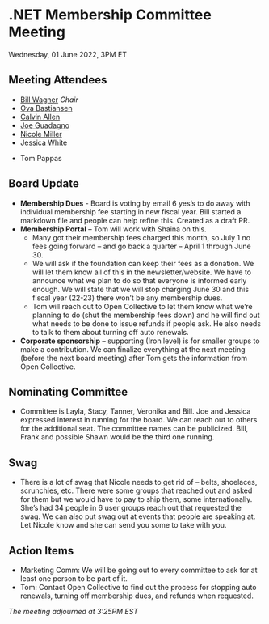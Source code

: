 # .NET Membership Committee Meeting

Wednesday, 01 June 2022, 3PM ET

## Meeting Attendees

- [Bill Wagner](https://github.com/BillWagner)  _Chair_
- [Ova Bastiansen](https://github.com/ovebastiansen)
- [Calvin Allen](https://github.com/CalvinAllen)
- [Joe Guadagno](https://github.com/jguadagno)
- [Nicole Miller](https://github.com/nicolebuhakmeh)
- [Jessica White](https://github.com/wordshaker)
* Tom Pappas

## Board Update

- **Membership Dues** - Board is voting by email 6 yes’s to do away with individual membership fee starting in new fiscal year.  Bill started a markdown file and people can help refine this.  Created as a draft PR.
- **Membership Portal** – Tom will work with Shaina on this.
  - Many got their membership fees charged this month, so July 1 no fees going forward – and go back a quarter – April 1 through June 30.
  - We will ask if the foundation can keep their fees as a donation.  We will let them know all of this in the newsletter/website.  We have to announce what we plan to do so that everyone is informed early enough.  We will state that we will stop charging June 30 and this fiscal year (22-23) there won’t be any membership dues.
  - Tom will reach out to Open Collective to let them know what we’re planning to do (shut the membership fees down) and he will find out what needs to be done to issue refunds if people ask.  He also needs to talk to them about turning off auto renewals.
- **Corporate sponsorship** – supporting (Iron level) is for smaller groups to make a contribution.  We can finalize everything at the next meeting (before the next board meeting) after Tom gets the information from Open Collective.

## Nominating Committee

-	Committee is Layla, Stacy, Tanner, Veronika and Bill.  Joe and Jessica expressed interest in running for the board.  We can reach out to others for the additional seat.  The committee names can be publicized.  Bill, Frank and possible Shawn would be the third one running.

## Swag

- There is a lot of swag that Nicole needs to get rid of – belts, shoelaces, scrunchies, etc.  There were some groups that reached out and asked for them but we would have to pay to ship them, some internationally.  She’s had 34 people in 6 user groups reach out that requested the swag.  We can also put swag out at events that people are speaking at.  Let Nicole know and she can send you some to take with you.

## Action Items

-	Marketing Comm: We will be going out to every committee to ask for at least one person to be part of it. 
-	Tom: Contact Open Collective to find out the process for stopping auto renewals, turning off membership dues, and refunds when requested.

*The meeting adjourned at 3:25PM EST*
